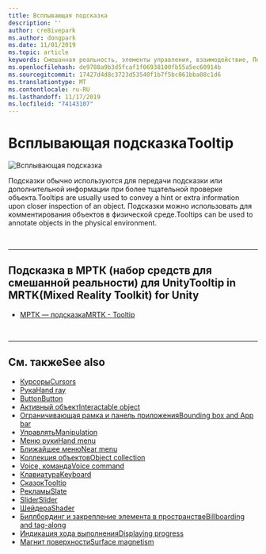 ```yaml
---
title: Всплывающая подсказка
description: ''
author: cre8ivepark
ms.author: dongpark
ms.date: 11/01/2019
ms.topic: article
keywords: Смешанная реальность, элементы управления, взаимодействие, Пользовательский интерфейс, UX
ms.openlocfilehash: de9788a9b3d5fcaf1f06938100fb55a5ec60914b
ms.sourcegitcommit: 17427d4d8c3723d53540f1b7f5bc061bba08c1d6
ms.translationtype: MT
ms.contentlocale: ru-RU
ms.lasthandoff: 11/17/2019
ms.locfileid: "74143107"
---
```

# <a name="tooltip"></a><span data-ttu-id="2ed37-103">Всплывающая подсказка</span><span class="sxs-lookup"><span data-stu-id="2ed37-103">Tooltip</span></span>

![Всплывающая подсказка](images/UX/UX_Hero_Tooltip.jpg)

<span data-ttu-id="2ed37-105">Подсказки обычно используются для передачи подсказки или дополнительной информации при более тщательной проверке объекта.</span><span class="sxs-lookup"><span data-stu-id="2ed37-105">Tooltips are usually used to convey a hint or extra information upon closer inspection of an object.</span></span> <span data-ttu-id="2ed37-106">Подсказки можно использовать для комментирования объектов в физической среде.</span><span class="sxs-lookup"><span data-stu-id="2ed37-106">Tooltips can be used to annotate objects in the physical environment.</span></span>

<br>

---

## <a name="tooltip-in-mrtkmixed-reality-toolkit-for-unity"></a><span data-ttu-id="2ed37-107">Подсказка в МРТК (набор средств для смешанной реальности) для Unity</span><span class="sxs-lookup"><span data-stu-id="2ed37-107">Tooltip in MRTK(Mixed Reality Toolkit) for Unity</span></span>

* [<span data-ttu-id="2ed37-108">МРТК — подсказка</span><span class="sxs-lookup"><span data-stu-id="2ed37-108">MRTK - Tooltip</span></span>](https://microsoft.github.io/MixedRealityToolkit-Unity/Documentation/README_Tooltip.html)

<br>

---

## <a name="see-also"></a><span data-ttu-id="2ed37-109">См. также</span><span class="sxs-lookup"><span data-stu-id="2ed37-109">See also</span></span>

* [<span data-ttu-id="2ed37-110">Курсоры</span><span class="sxs-lookup"><span data-stu-id="2ed37-110">Cursors</span></span>](cursors.md)
* [<span data-ttu-id="2ed37-111">Рука</span><span class="sxs-lookup"><span data-stu-id="2ed37-111">Hand ray</span></span>](point-and-commit.md)
* [<span data-ttu-id="2ed37-112">Button</span><span class="sxs-lookup"><span data-stu-id="2ed37-112">Button</span></span>](button.md)
* [<span data-ttu-id="2ed37-113">Активный объект</span><span class="sxs-lookup"><span data-stu-id="2ed37-113">Interactable object</span></span>](interactable-object.md)
* [<span data-ttu-id="2ed37-114">Ограничивающая рамка и панель приложения</span><span class="sxs-lookup"><span data-stu-id="2ed37-114">Bounding box and App bar</span></span>](app-bar-and-bounding-box.md)
* [<span data-ttu-id="2ed37-115">Управлять</span><span class="sxs-lookup"><span data-stu-id="2ed37-115">Manipulation</span></span>](direct-manipulation.md)
* [<span data-ttu-id="2ed37-116">Меню руки</span><span class="sxs-lookup"><span data-stu-id="2ed37-116">Hand menu</span></span>](hand-menu.md)
* [<span data-ttu-id="2ed37-117">Ближайшее меню</span><span class="sxs-lookup"><span data-stu-id="2ed37-117">Near menu</span></span>](near-menu.md)
* [<span data-ttu-id="2ed37-118">Коллекция объектов</span><span class="sxs-lookup"><span data-stu-id="2ed37-118">Object collection</span></span>](object-collection.md)
* [<span data-ttu-id="2ed37-119">Voice, команда</span><span class="sxs-lookup"><span data-stu-id="2ed37-119">Voice command</span></span>](voice-input.md)
* [<span data-ttu-id="2ed37-120">Клавиатура</span><span class="sxs-lookup"><span data-stu-id="2ed37-120">Keyboard</span></span>](keyboard.md)
* [<span data-ttu-id="2ed37-121">Сказок</span><span class="sxs-lookup"><span data-stu-id="2ed37-121">Tooltip</span></span>](tooltip.md)
* [<span data-ttu-id="2ed37-122">Рекламы</span><span class="sxs-lookup"><span data-stu-id="2ed37-122">Slate</span></span>](slate.md)
* [<span data-ttu-id="2ed37-123">Slider</span><span class="sxs-lookup"><span data-stu-id="2ed37-123">Slider</span></span>](slider.md)
* [<span data-ttu-id="2ed37-124">Шейдера</span><span class="sxs-lookup"><span data-stu-id="2ed37-124">Shader</span></span>](shader.md)
* [<span data-ttu-id="2ed37-125">Биллбординг и закрепление элемента в пространстве</span><span class="sxs-lookup"><span data-stu-id="2ed37-125">Billboarding and tag-along</span></span>](billboarding-and-tag-along.md)
* [<span data-ttu-id="2ed37-126">Индикация хода выполнения</span><span class="sxs-lookup"><span data-stu-id="2ed37-126">Displaying progress</span></span>](progress.md)
* [<span data-ttu-id="2ed37-127">Магнит поверхности</span><span class="sxs-lookup"><span data-stu-id="2ed37-127">Surface magnetism</span></span>](surface-magnetism.md)
